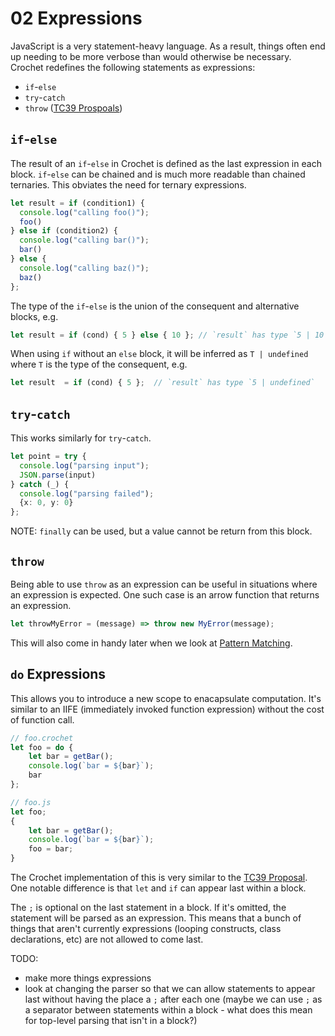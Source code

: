 # 02 Expressions

JavaScript is a very statement-heavy language. As a result, things often end up
needing to be more verbose than would otherwise be necessary. Crochet redefines
the following statements as expressions:

- `if`-`else`
- `try`-`catch`
- `throw` ([TC39 Prospoals](https://github.com/tc39/proposal-throw-expressions))

## `if`-`else`

The result of an `if`-`else` in Crochet is defined as the last expression in
each block. `if`-`else` can be chained and is much more readable than chained
ternaries. This obviates the need for ternary expressions.

```ts
let result = if (condition1) {
  console.log("calling foo()");
  foo()
} else if (condition2) {
  console.log("calling bar()");
  bar()
} else {
  console.log("calling baz()");
  baz()
};
```

The type of the `if`-`else` is the union of the consequent and alternative
blocks, e.g.

```ts
let result = if (cond) { 5 } else { 10 }; // `result` has type `5 | 10`
```

When using `if` without an `else` block, it will be inferred as `T | undefined`
where `T` is the type of the consequent, e.g.

```ts
let result  = if (cond) { 5 };  // `result` has type `5 | undefined`
```

## `try`-`catch`

This works similarly for `try`-`catch`.

```ts
let point = try {
  console.log("parsing input");
  JSON.parse(input)
} catch (_) {
  console.log("parsing failed");
  {x: 0, y: 0}
};
```

NOTE: `finally` can be used, but a value cannot be return from this block.

## `throw`

Being able to use `throw` as an expression can be useful in situations where an
expression is expected. One such case is an arrow function that returns an
expression.

```ts
let throwMyError = (message) => throw new MyError(message);
```

This will also come in handy later when we look at [Pattern Matching](05_pattern_matching.md).

## `do` Expressions

This allows you to introduce a new scope to enacapsulate computation. It's
similar to an IIFE (immediately invoked function expression) without the cost of
function call.

```ts
// foo.crochet
let foo = do {
    let bar = getBar();
    console.log(`bar = ${bar}`);
    bar
};

// foo.js
let foo;
{
    let bar = getBar();
    console.log(`bar = ${bar}`);
    foo = bar;
}
```

The Crochet implementation of this is very similar to the [TC39
Proposal](https://github.com/tc39/proposal-do-expressions). One notable
difference is that `let` and `if` can appear last within a block.

The `;` is optional on the last statement in a block. If it's omitted, the
statement will be parsed as an expression. This means that a bunch of things
that aren't currently expressions (looping constructs, class declarations, etc)
are not allowed to come last.

TODO:

- make more things expressions
- look at changing the parser so that we can allow statements to appear last
  without having the place a `;` after each one (maybe we can use `;` as a
  separator between statements within a block - what does this mean for
  top-level parsing that isn't in a block?)
